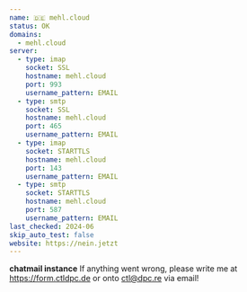 ```yaml
---
name: 🇩🇪 mehl.cloud
status: OK
domains: 
  - mehl.cloud
server:
  - type: imap
    socket: SSL
    hostname: mehl.cloud
    port: 993
    username_pattern: EMAIL
  - type: smtp
    socket: SSL
    hostname: mehl.cloud
    port: 465
    username_pattern: EMAIL
  - type: imap
    socket: STARTTLS
    hostname: mehl.cloud
    port: 143
    username_pattern: EMAIL
  - type: smtp
    socket: STARTTLS
    hostname: mehl.cloud
    port: 587
    username_pattern: EMAIL
last_checked: 2024-06
skip_auto_test: false
website: https://nein.jetzt
---
```

__chatmail instance__
If anything went wrong, please write me at https://form.ctldpc.de or onto ctl@dpc.re via email!
